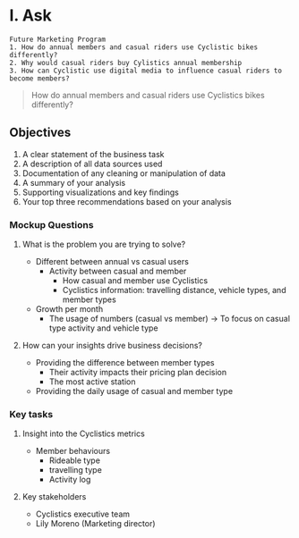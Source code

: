 # **I. Ask**

```Question
Future Marketing Program
1. How do annual members and casual riders use Cyclistic bikes differently?
2. Why would casual riders buy Cylistics annual membership
3. How can Cyclistic use digital media to influence casual riders to become members?
```

> How do annual members and casual riders use Cyclistics bikes differently?

## **Objectives**

1. A clear statement of the business task
2. A description of all data sources used
3. Documentation of any cleaning or manipulation of data
4. A summary of your analysis
5. Supporting visualizations and key findings
6. Your top three recommendations based on your analysis

### **Mockup Questions**

1. What is the problem you are trying to solve?
    - Different between annual vs casual users
        - Activity between casual and member
            - How casual and member use Cyclistics
            - Cyclistics information: travelling distance, vehicle types, and member types
    - Growth per month
        - The usage of numbers (casual vs member)
-> To focus on casual type activity and vehicle type

2. How can your insights drive business decisions?
    - Providing the difference between member types
        - Their activity impacts their pricing plan decision
        - The most active station
    - Providing the daily usage of casual and member type

### **Key tasks**

1. Insight into the Cyclistics metrics
    - Member behaviours
        - Rideable type
        - travelling type
        - Activity log

2. Key stakeholders
    - Cyclistics executive team
    - Lily Moreno (Marketing director)
